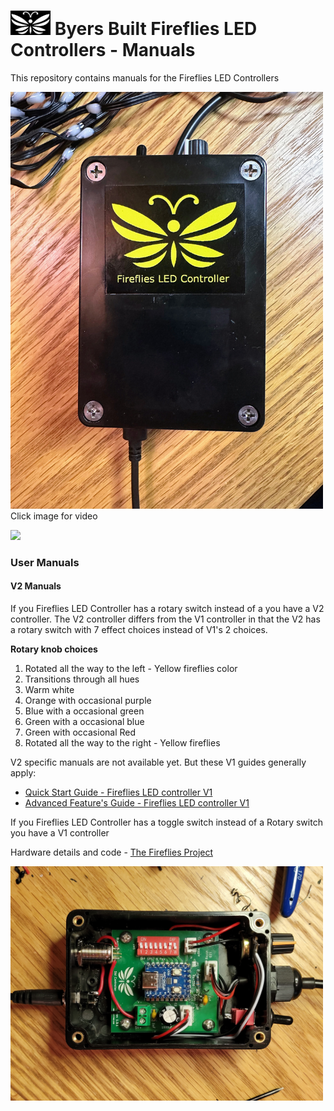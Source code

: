 # <img src="/assets/Firefly_basic_logo.png" width="64"> Byers Built Fireflies LED Controllers - Manuals
This repository contains manuals for the Fireflies LED Controllers

<img src="assets/Fireflies_box_with _logo.jpg" width="500">
<br>
Click image for video

[<img src="/assets/20240608_155041.jpg" width="500">](https://photos.app.goo.gl/UaPuwaba9bqjVWHB6)

### User Manuals

#### V2 Manuals
If you Fireflies LED Controller has a rotary switch instead of a you have a V2 controller.
The V2 controller differs from the V1 controller in that the V2 has a rotary switch with 7 effect choices instead of V1's 2 choices.

**Rotary knob choices**
1. Rotated all the way to the left - Yellow fireflies color
2. Transitions through all hues
3. Warm white
4. Orange with occasional purple
5. Blue with a occasional green
6. Green with a occasional blue
7. Green with occasional Red
8. Rotated all the way to the right - Yellow fireflies

V2 specific manuals are not available yet. But these V1 guides generally apply:
* [Quick Start Guide - Fireflies LED controller V1](/user_manuals/Fireflies_controller_std_v1.md)
* [Advanced Feature's Guide - Fireflies LED controller V1](user_manuals/v1_advanced_features.md)

If you Fireflies LED Controller has a toggle switch instead of a Rotary switch you have a V1 controller

Hardware details and code - [The Fireflies Project](https://github.com/JamesByers/fireflies_project)

[<img src="/assets/Fireflies_std_vi_open_controller.jpg" width="500">](/user_manuals/Fireflies_controller_std_v1.md)
